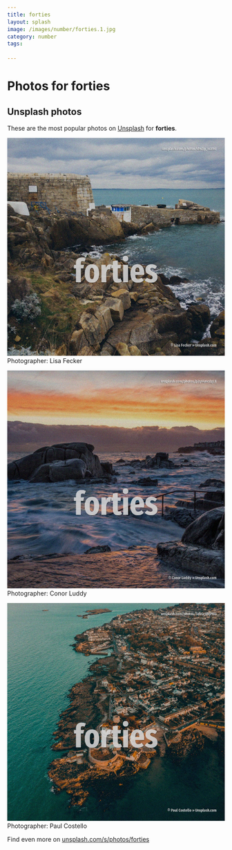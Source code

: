 ```yaml
---
title: forties
layout: splash
image: /images/number/forties.1.jpg
category: number
tags:

---
```

# Photos for forties
 
## Unsplash photos
These are the most popular photos on [Unsplash](https://unsplash.com) for **forties**.
 
![forties](/images/number/forties.1.jpg)
Photographer:  Lisa Fecker
 
![forties](/images/number/forties.2.jpg)
Photographer:  Conor Luddy
 
![forties](/images/number/forties.3.jpg)
Photographer:  Paul Costello
 
Find even more on [unsplash.com/s/photos/forties](https://unsplash.com/s/photos/forties)
 
